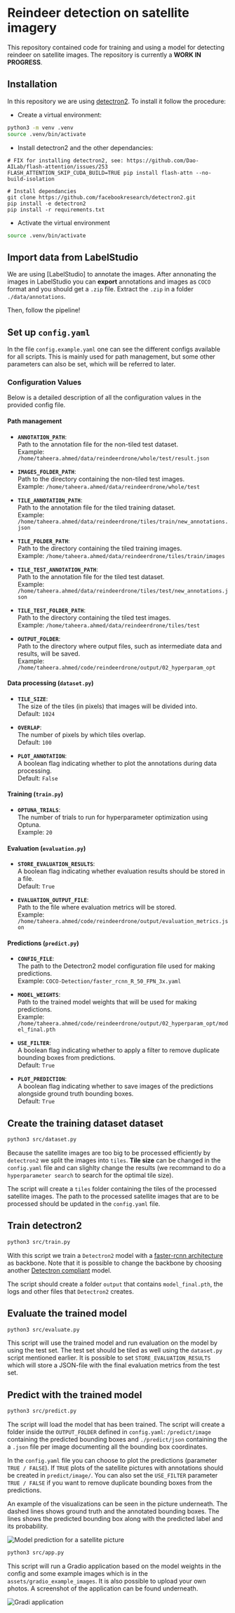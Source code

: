 # Reindeer detection on satellite imagery

This repository contained code for training and using a model for detecting reindeer on satellite images. The repository is currently a **WORK IN PROGRESS**.

## Installation

In this repository we are using [detectron2](https://github.com/facebookresearch/detectron2). To install it follow the procedure:

- Create a virtual environment:

```bash
python3 -m venv .venv
source .venv/bin/activate
```

- Install detectron2 and the other dependancies:

```
# FIX for installing detectron2, see: https://github.com/Dao-AILab/flash-attention/issues/253
FLASH_ATTENTION_SKIP_CUDA_BUILD=TRUE pip install flash-attn --no-build-isolation 

# Install dependancies
git clone https://github.com/facebookresearch/detectron2.git
pip install -e detectron2
pip install -r requirements.txt
```


- Activate the virtual environment

```bash
source .venv/bin/activate
```

## Import data from LabelStudio

We are using [LabelStudio] to annotate the images. After annonating the images in LabelStudio you can **export** annotations and images as `COCO` format and you should get a `.zip` file. Extract the `.zip` in a folder `./data/annotations`.

Then, follow the pipeline!

## Set up `config.yaml`

In the file `config.example.yaml` one can see the different configs available for all scripts. This is mainly used for path management, but some other parameters can also be set, which will be referred to later.

### Configuration Values

Below is a detailed description of all the configuration values in the provided config file.

#### Path management

- **`ANNOTATION_PATH`**:  
  Path to the annotation file for the non-tiled test dataset.  
  Example: `/home/taheera.ahmed/data/reindeerdrone/whole/test/result.json`

- **`IMAGES_FOLDER_PATH`**:  
  Path to the directory containing the non-tiled test images.  
  Example: `/home/taheera.ahmed/data/reindeerdrone/whole/test`

- **`TILE_ANNOTATION_PATH`**:  
  Path to the annotation file for the tiled training dataset.  
  Example: `/home/taheera.ahmed/data/reindeerdrone/tiles/train/new_annotations.json`

- **`TILE_FOLDER_PATH`**:  
  Path to the directory containing the tiled training images.  
  Example: `/home/taheera.ahmed/data/reindeerdrone/tiles/train/images`

- **`TILE_TEST_ANNOTATION_PATH`**:  
  Path to the annotation file for the tiled test dataset.  
  Example: `/home/taheera.ahmed/data/reindeerdrone/tiles/test/new_annotations.json`

- **`TILE_TEST_FOLDER_PATH`**:  
  Path to the directory containing the tiled test images.  
  Example: `/home/taheera.ahmed/data/reindeerdrone/tiles/test`

- **`OUTPUT_FOLDER`**:  
  Path to the directory where output files, such as intermediate data and results, will be saved.  
  Example: `/home/taheera.ahmed/code/reindeerdrone/output/02_hyperparam_opt`

#### Data processing (`dataset.py`)

- **`TILE_SIZE`**:  
  The size of the tiles (in pixels) that images will be divided into.  
  Default: `1024`

- **`OVERLAP`**:  
  The number of pixels by which tiles overlap.  
  Default: `100`

- **`PLOT_ANNOTATION`**:  
  A boolean flag indicating whether to plot the annotations during data processing.  
  Default: `False`

#### Training (`train.py`)

- **`OPTUNA_TRIALS`**:  
  The number of trials to run for hyperparameter optimization using Optuna.  
  Example: `20`

#### Evaluation (`evaluation.py`)

- **`STORE_EVALUATION_RESULTS`**:  
  A boolean flag indicating whether evaluation results should be stored in a file.  
  Default: `True`

- **`EVALUATION_OUTPUT_FILE`**:  
  Path to the file where evaluation metrics will be stored.  
  Example: `/home/taheera.ahmed/code/reindeerdrone/output/evaluation_metrics.json`

#### Predictions (`predict.py`)

- **`CONFIG_FILE`**:  
  The path to the Detectron2 model configuration file used for making predictions.  
  Example: `COCO-Detection/faster_rcnn_R_50_FPN_3x.yaml`

- **`MODEL_WEIGHTS`**:  
  Path to the trained model weights that will be used for making predictions.  
  Example: `/home/taheera.ahmed/code/reindeerdrone/output/02_hyperparam_opt/model_final.pth`

- **`USE_FILTER`**:  
  A boolean flag indicating whether to apply a filter to remove duplicate bounding boxes from predictions.  
  Default: `True`

- **`PLOT_PREDICTION`**:  
  A boolean flag indicating whether to save images of the predictions alongside ground truth bounding boxes.  
  Default: `True`

## Create the training dataset dataset

```bash
python3 src/dataset.py
```

Because the satellite images are too big to be processed efficiently by `detectron2` we split the images into `tiles`. **Tile size** can be changed in the `config.yaml` file and can slighlty change the results (we recommand to do a `hyperparameter search` to search for the optimal tile size).

The script will create a `tiles` folder containing the tiles of the processed satellite images. The path to the processed satellite images that are to be processed should be updated in the `config.yaml` file.

## Train detectron2

```bash
python3 src/train.py
```

With this script we train a `Detectron2` model with a [faster-rcnn architecture](https://github.com/facebookresearch/detectron2/blob/main/configs/COCO-Detection/fast_rcnn_R_50_FPN_1x.yaml) as backbone. Note that it is possible to change the backbone by choosing another [Detectron compliant](https://github.com/facebookresearch/detectron2/tree/main/configs/COCO-Detection) model.

The script should create a folder `output` that contains `model_final.pth`, the logs and other files that `Detectron2` creates.

## Evaluate the trained model

```bash
python3 src/evaluate.py
```

This script will use the trained model and run evaluation on the model by using the test set. The test set should be tiled as well using the ``dataset.py`` script mentioned earlier.
It is possible to set `STORE_EVALUATION_RESULTS` which will store a JSON-file with the final evaluation metrics from the test set.

## Predict with the trained model

```bash
python3 src/predict.py
```

The script will load the model that has been trained. The script will create a folder inside the `OUTPUT_FOLDER` defined in `config.yaml`: `/predict/image` containing the predicted bounding boxes and `./predict/json` containing the a `.json` file per image documenting all the bounding box coordinates.

In the `config.yaml` file you can choose to plot the predictions (parameter `TRUE / FALSE`). If `TRUE` plots of the satellite pictures with annotations should be created in `predict/image/`. You can also set the `USE_FILTER` parameter `TRUE / FALSE` if you want to remove duplicate bounding boxes from the predictions.

An example of the visualizations can be seen in the picture underneath. The dashed lines shows ground truth and the annotated bounding boxes. The lines shows the predicted bounding box along with the predicted label and its probability.

![Model prediction for a satellite picture](./assets/readme/DSC09929_tile26_pred.png)

```bash
python3 src/app.py
```

This script will run a Gradio application based on the model weights in the config and some example images which is in the `assets/gradio_example_images`. It is also possible to upload your own photos.
A screenshot of the application can be found underneath.

![Gradi application](./assets/readme/gradio_app.png)